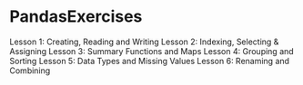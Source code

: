 # PandasExercises

Lesson 1: Creating, Reading and Writing
Lesson 2: Indexing, Selecting & Assigning
Lesson 3: Summary Functions and Maps
Lesson 4: Grouping and Sorting
Lesson 5: Data Types and Missing Values
Lesson 6: Renaming and Combining